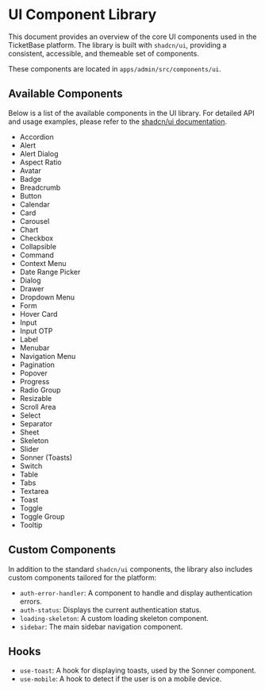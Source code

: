 # UI Component Library

This document provides an overview of the core UI components used in the TicketBase platform. The library is built with `shadcn/ui`, providing a consistent, accessible, and themeable set of components.

These components are located in `apps/admin/src/components/ui`.

## Available Components

Below is a list of the available components in the UI library. For detailed API and usage examples, please refer to the [shadcn/ui documentation](https://ui.shadcn.com/docs/components).

-   Accordion
-   Alert
-   Alert Dialog
-   Aspect Ratio
-   Avatar
-   Badge
-   Breadcrumb
-   Button
-   Calendar
-   Card
-   Carousel
-   Chart
-   Checkbox
-   Collapsible
-   Command
-   Context Menu
-   Date Range Picker
-   Dialog
-   Drawer
-   Dropdown Menu
-   Form
-   Hover Card
-   Input
-   Input OTP
-   Label
-   Menubar
-   Navigation Menu
-   Pagination
-   Popover
-   Progress
-   Radio Group
-   Resizable
-   Scroll Area
-   Select
-   Separator
-   Sheet
-   Skeleton
-   Slider
-   Sonner (Toasts)
-   Switch
-   Table
-   Tabs
-   Textarea
-   Toast
-   Toggle
-   Toggle Group
-   Tooltip

## Custom Components

In addition to the standard `shadcn/ui` components, the library also includes custom components tailored for the platform:

-   `auth-error-handler`: A component to handle and display authentication errors.
-   `auth-status`: Displays the current authentication status.
-   `loading-skeleton`: A custom loading skeleton component.
-   `sidebar`: The main sidebar navigation component.

## Hooks

-   `use-toast`: A hook for displaying toasts, used by the Sonner component.
-   `use-mobile`: A hook to detect if the user is on a mobile device.
